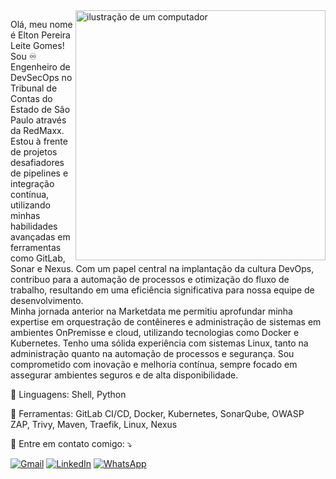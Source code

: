 <img src="https://raw.githubusercontent.com/MicaelliMedeiros/micaellimedeiros/master/image/computer-illustration.png" alt="ilustração de um computador" min-width="400px" max-width="400px" width="400px" align="right">

<p align="left"> 
  Olá, meu nome é Elton Pereira Leite Gomes! Sou ♾️ Engenheiro de DevSecOps no Tribunal de Contas do Estado de São Paulo através da RedMaxx. Estou à frente de projetos desafiadores de pipelines e integração contínua, utilizando minhas habilidades avançadas em ferramentas como GitLab, Sonar e Nexus. Com um papel central na implantação da cultura DevOps, contribuo para a automação de processos e otimização do fluxo de trabalho, resultando em uma eficiência significativa para nossa equipe de desenvolvimento.<br>
  Minha jornada anterior na Marketdata me permitiu aprofundar minha expertise em orquestração de contêineres e administração de sistemas em ambientes OnPremisse e cloud, utilizando tecnologias como Docker e Kubernetes. Tenho uma sólida experiência com sistemas Linux, tanto na administração quanto na automação de processos e segurança. Sou comprometido com inovação e melhoria contínua, sempre focado em assegurar ambientes seguros e de alta disponibilidade.
</p>

<p align="left">
  🦄 Linguagens: Shell, Python
</p>

<p align="left">
  💼 Ferramentas: GitLab CI/CD, Docker, Kubernetes, SonarQube, OWASP ZAP, Trivy, Maven, Traefik, Linux, Nexus
</p>

<p align="left">
  💌 Entre em contato comigo: ⤵️
</p>

<p align="left">
  <a href="#" title="Gmail">
  <img src="https://img.shields.io/badge/-Gmail-FF0000?style=flat-square&labelColor=FF0000&logo=gmail&logoColor=white&link=eltonpereiraleitegomes36@gmail.com" alt="Gmail"/></a>
  <a href="#" title="LinkedIn">
  <img src="https://img.shields.io/badge/-Linkedin-0e76a8?style=flat-square&logo=Linkedin&logoColor=white&link=www.linkedin.com/in/elton-pereira-leite-gomes-26663122" alt="LinkedIn"/></a>
  <a href="#" title="WhatsApp">
  <img src="https://img.shields.io/badge/-WhatsApp-25d366?style=flat-square&labelColor=25d366&logo=whatsapp&logoColor=white&link=https://wa.me/5511963947595" alt="WhatsApp"/></a>
</p>
